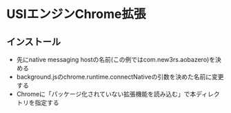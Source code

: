 # USIエンジンChrome拡張

## インストール

+ 先にnative messaging hostの名前(この例ではcom.new3rs.aobazero)を決める
+ background.jsのchrome.runtime.connectNativeの引数を決めた名前に変更する
+ Chromeに「パッケージ化されていない拡張機能を読み込む」で本ディレクトリを指定する
